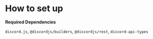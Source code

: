 # How to set up

**Required Dependencies**

`discord.js`,
`@discordjs/builders`,
`@discordjs/rest`,
`discord-api-types`
